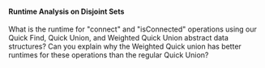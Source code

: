 <div class="question-area">
<h4 class="problem-title">Runtime Analysis on Disjoint Sets</h4>
What is the runtime for "connect" and "isConnected" operations using our Quick Find, Quick Union, and Weighted Quick Union abstract data structures? Can you explain why the Weighted Quick union has better runtimes for these operations than the regular Quick Union?
</div>